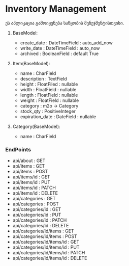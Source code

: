 # Inventory Management

ეს აპლიკაცია გამოიყენება საწყობის მენეჯმენტისთვისი.

1. BaseModel:
   - create_date : DateTimeField : auto_add_now
   - write_date : DateTimeField : auto_now
   - archived : BooleanField : default True

2. Item(BaseModel):
   - name : CharField
   - description : TextField
   - height : FloatFiled : nullable
   - width : FloatField : nullable
   - length : FloatField : nullable
   - weight : FloatField : nullable
   - category : m2o -> Category
   - stock_qty : PositiveInteger
   - expiration_date : DateField : nullable
   
3. Category(BaseModel):
    - name : CharField

### EndPoints
- api/about : GET
- api/items : GET
- api/items : POST
- api/items/id : GET
- api/items/id : PUT
- api/items/id : PATCH
- api/items/id : DELETE
- api/categories : GET
- api/categories : POST
- api/categories/id : GET
- api/categories/id : PUT
- api/categories/id : PATCH
- api/categories/id : DELETE
- api/categories/id/items : GET
- api/categories/id/items : POST
- api/categories/id/items/id : GET
- api/categories/id/items/id : PUT
- api/categories/id/items/id : PATCH
- api/categories/id/items/id : DELETE

